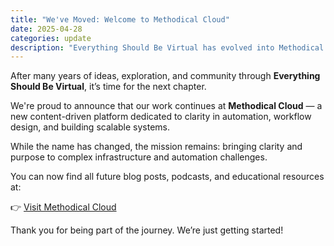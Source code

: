 ```yaml
---
title: "We've Moved: Welcome to Methodical Cloud"
date: 2025-04-28
categories: update
description: "Everything Should Be Virtual has evolved into Methodical Cloud, continuing the mission of bringing clarity to automation, systems design, and infrastructure workflows."
---
```


After many years of ideas, exploration, and community through **Everything Should Be Virtual**, it’s time for the next chapter.

We're proud to announce that our work continues at **Methodical Cloud** — a new content-driven platform dedicated to clarity in automation, workflow design, and building scalable systems.

While the name has changed, the mission remains: bringing clarity and purpose to complex infrastructure and automation challenges.

You can now find all future blog posts, podcasts, and educational resources at:

👉 [Visit Methodical Cloud](https://methodicalcloud.com)

Thank you for being part of the journey. We’re just getting started!